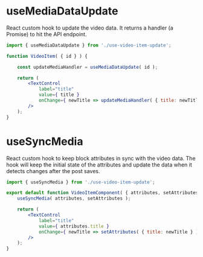 # useMediaDataUpdate

React custom hook to update the video data.
It returns a handler (a Promise) to hit the API endpoint.

```jsx
import { useMediaDataUpdate } from './use-video-item-update';

function VideoItem( { id } ) {

	const updateMediaHandler = useMediaDataUpdate( id );

	return (
		<TextControl
			label="title"
			value={ title }
			onChange={ newTitle => updateMediaHandler( { title: newTitle } ) }
		/>
	);
}
```

# useSyncMedia

React custom hook to keep block attributes in sync with the video data.
The hook will keep the initial state of the attributes
and update the data when it detects changes after the post saves.

```jsx
import { useSyncMedia } from './use-video-item-update';

export default function VideoItemComponent( { attributes, setAttributes } ) {
	useSyncMedia( attributes, setAttributes );

	return (
		<TextControl
			label="title"
			value={ attributes.title }
			onChange={ newTitle => setAttributes( { title: newTitle } ) }
		/>
	);
}
```
